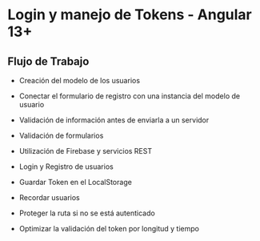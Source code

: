 # Login y manejo de Tokens - Angular 13+

## Flujo de Trabajo

- Creación del modelo de los usuarios

- Conectar el formulario de registro con una instancia del modelo de usuario

- Validación de información antes de enviarla a un servidor

- Validación de formularios 

- Utilización de Firebase y servicios REST

- Login y Registro de usuarios

- Guardar Token en el LocalStorage

- Recordar usuarios

- Proteger la ruta si no se está autenticado

- Optimizar la validación del token por longitud y tiempo 
